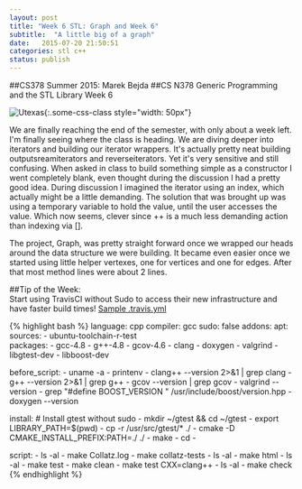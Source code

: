 ```yaml
---
layout: post
title: "Week 6 STL: Graph and Week 6"
subtitle:  "A little big of a graph"
date:   2015-07-20 21:50:51
categories: stl c++ 
status: publish
---
```


##CS378 Summer 2015: Marek Bejda
##CS N378 Generic Programming and the STL Library Week 6

![Utexas](https://www.utexas.edu/sites/default/files/images/Trademarked_Silhouette2.jpg){:.some-css-class style="width: 50px"}

We are finally reaching the end of the semester, with only about a week left. I'm finally seeing where the class is heading. We are diving deeper into iterators and building our iterator wrappers. It's actually pretty neat building outputsreamiterators and reverseiterators. Yet it's very sensitive and still confusing. When asked in class to build something simple as a constructor I went completely blank, even thought during the discussion I had a pretty good idea. During discussion I imagined the iterator using an index, which actually might be a little demanding. The solution that was brought up was using a temporary variable to hold the value, until the user accesses the value. Which now seems, clever since ++ is a much less demanding action than indexing via []. 

The project, Graph, was pretty straight forward once we wrapped our heads around the data structure we were building. It became even easier once we started using little helper vertexes, one for vertices and one for edges. After that most method lines were about 2 lines.  


##Tip of the Week:  
Start using TravisCI without Sudo to access their new infrastructure and have faster build times! [Sample .travis.yml][sampleTravis]


{% highlight bash %}
language: cpp
compiler: gcc
sudo: false
addons:
  apt: 
   sources: 
      - ubuntu-toolchain-r-test          
   packages:
      - gcc-4.8 
      - g++-4.8
      - gcov-4.6
      - clang
      - doxygen
      - valgrind
      - libgtest-dev
      - libboost-dev
 
before_script:
    - uname -a
    - printenv
    - clang++ --version 2>&1 | grep clang
    - g++ --version 2>&1 | grep g++
    - gcov --version | grep gcov
    - valgrind --version
    - grep "#define BOOST_VERSION " /usr/include/boost/version.hpp
    - doxygen --version

install: 
    # Install gtest without sudo 
    - mkdir ~/gtest && cd ~/gtest
    - export LIBRARY_PATH=$(pwd)
    - cp -r /usr/src/gtest/* ./
    - cmake -D CMAKE_INSTALL_PREFIX:PATH=./ ./
    - make
    - cd -

script:
    - ls -al
    - make Collatz.log
    - make collatz-tests
    - ls -al
    - make html
    - ls -al
    - make test
    - make clean
    - make test CXX=clang++
    - ls -al
    - make check
{% endhighlight %}

[sampleTravis]: /static/stl.sample.travis.yml
